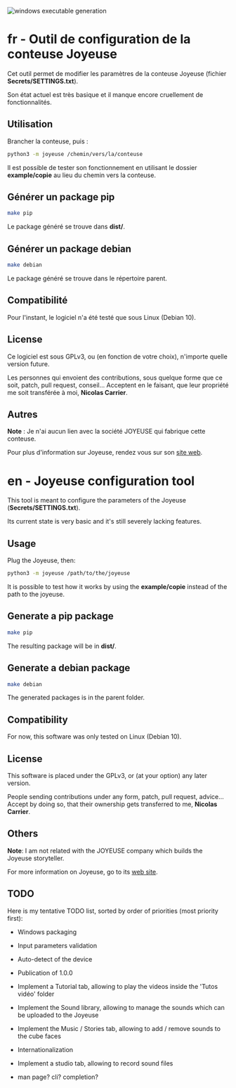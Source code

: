 ![windows executable generation](https://github.com/ncarrier/joyeuse/actions/workflows/windows_build.yml/badge.svg?branch=master)

# fr - Outil de configuration de la conteuse Joyeuse

Cet outil permet de modifier les paramètres de la conteuse Joyeuse
(fichier **Secrets/SETTINGS.txt**).

Son état actuel est très basique et il manque encore cruellement de
fonctionnalités.

## Utilisation

Brancher la conteuse, puis :

```sh
python3 -m joyeuse /chemin/vers/la/conteuse
```

Il est possible de tester son fonctionnement en utilisant le dossier
**example/copie** au lieu du chemin vers la conteuse.

## Générer un package pip

```sh
make pip
```

Le package généré se trouve dans **dist/**.

## Générer un package debian

```sh
make debian
```

Le package généré se trouve dans le répertoire parent.

## Compatibilité

Pour l'instant, le logiciel n'a été testé que sous Linux (Debian 10).

## License

Ce logiciel est sous GPLv3, ou (en fonction de votre choix), n'importe quelle
version future.

Les personnes qui envoient des contributions, sous quelque forme que ce soit,
patch, pull request, conseil... Acceptent en le faisant, que leur propriété me
soit transférée à moi, **Nicolas Carrier**.

## Autres

**Note** : Je n'ai aucun lien avec la société JOYEUSE qui fabrique cette
conteuse.

Pour plus d'information sur Joyeuse, rendez vous sur son
[site web](https://www.joyeuse.io/).

# en - Joyeuse configuration tool

This tool is meant to configure the parameters of the Joyeuse
(**Secrets/SETTINGS.txt**).

Its current state is very basic and it's still severely lacking features.

## Usage

Plug the Joyeuse, then:

```sh
python3 -m joyeuse /path/to/the/joyeuse
```

It is possible to test how it works by using the **example/copie** instead of
the path to the joyeuse.

## Generate a pip package

```sh
make pip
```

The resulting package will be in **dist/**.

## Generate a debian package

```sh
make debian
```

The generated packages is in the parent folder.

## Compatibility

For now, this software was only tested on Linux (Debian 10).

## License

This software is placed under the GPLv3, or (at your option) any later version.

People sending contributions under any form, patch, pull request, advice...
Accept by doing so, that their ownership gets transferred to me,
**Nicolas Carrier**.

## Others

**Note**: I am not related with the JOYEUSE company which builds the Joyeuse
storyteller.

For more information on Joyeuse, go to its [web site](https://www.joyeuse.io/).

## TODO

Here is my tentative TODO list, sorted by order of priorities (most priority
first):

 * Windows packaging
 * Input parameters validation
 * Auto-detect of the device
 * Publication of 1.0.0
 * Implement a Tutorial tab, allowing to play the videos inside the
   'Tutos vidéo' folder
 * Implement the Sound library, allowing to manage the sounds which can be
   uploaded to the Joyeuse
 * Implement the Music / Stories tab, allowing to add / remove sounds to the
   cube faces
 * Internationalization
 * Implement a studio tab, allowing to record sound files

 * man page? cli? completion?
